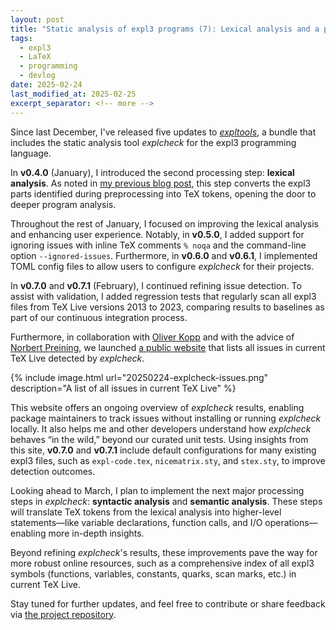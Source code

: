 ```yaml
---
layout: post
title: "Static analysis of expl3 programs (7): Lexical analysis and a public website listing issues in current TeX Live"
tags:
  - expl3
  - LaTeX
  - programming
  - devlog
date: 2025-02-24
last_modified_at: 2025-02-25
excerpt_separator: <!-- more -->
---
```


Since last December, I've released five updates to [_expltools_][2], a bundle that includes the static analysis tool _explcheck_ for the expl3 programming language.

In **v0.4.0** (January), I introduced the second processing step: **lexical analysis**. As noted in [my previous blog post][1], this step converts the expl3 parts identified during preprocessing into TeX tokens, opening the door to deeper program analysis.

Throughout the rest of January, I focused on improving the lexical analysis and enhancing user experience. Notably, in **v0.5.0**, I added support for ignoring issues with inline TeX comments `% noqa` and the command-line option `--ignored-issues`. Furthermore, in **v0.6.0** and **v0.6.1**, I implemented TOML config files to allow users to configure _explcheck_ for their projects.

In **v0.7.0** and **v0.7.1** (February), I continued refining issue detection. To assist with validation, I added regression tests that regularly scan all expl3 files from TeX Live versions 2013 to 2023, comparing results to baselines as part of our continuous integration process.

Furthermore, in collaboration with [Oliver Kopp][2] and with the advice of [Norbert Preining][5], we launched [a public website][3] that lists all issues in current TeX Live detected by _explcheck_.

<!-- more -->

  {% include image.html url="20250224-explcheck-issues.png"
     description="A list of all issues in current TeX Live" %}

This website offers an ongoing overview of _explcheck_ results, enabling package maintainers to track issues without installing or running _explcheck_ locally. It also helps me and other developers understand how _explcheck_ behaves “in the wild,” beyond our curated unit tests. Using insights from this site, **v0.7.0** and **v0.7.1** include default configurations for many existing expl3 files, such as `expl-code.tex`, `nicematrix.sty`, and `stex.sty`, to improve detection outcomes.

Looking ahead to March, I plan to implement the next major processing steps in _explcheck_: **syntactic analysis** and **semantic analysis**. These steps will translate TeX tokens from the lexical analysis into higher-level statements—like variable declarations, function calls, and I/O operations—enabling more in-depth insights.

Beyond refining _explcheck_'s results, these improvements pave the way for more robust online resources, such as a comprehensive index of all expl3 symbols (functions, variables, constants, quarks, scan marks, etc.) in current TeX Live.

Stay tuned for further updates, and feel free to contribute or share feedback via [the project repository][4].

 [1]: /Expl3-Linter-6
 [2]: https://github.com/koppor
 [3]: https://koppor.github.io/explcheck-issues/
 [4]: https://github.com/Witiko/expltools/
 [5]: https://github.com/norbusan
